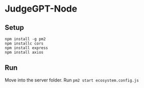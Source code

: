 # JudgeGPT-Node

## Setup 
````npm install -g pm2````<br />
``npm installc cors``<br />
``npm install express``<br />
``npm install axios``<br />

## Run
Move into the server folder.
Run ``pm2 start ecosystem.config.js``
